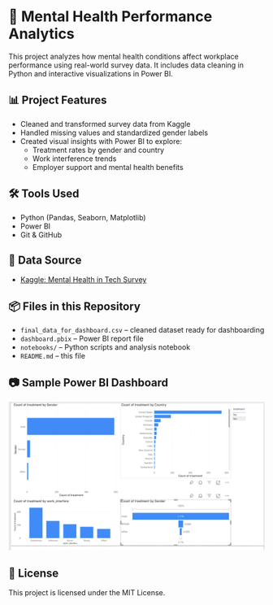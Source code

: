 # 🧠 Mental Health Performance Analytics

This project analyzes how mental health conditions affect workplace performance using real-world survey data. It includes data cleaning in Python and interactive visualizations in Power BI.

## 📊 Project Features

- Cleaned and transformed survey data from Kaggle  
- Handled missing values and standardized gender labels  
- Created visual insights with Power BI to explore:
  - Treatment rates by gender and country  
  - Work interference trends  
  - Employer support and mental health benefits  

## 🛠 Tools Used

- Python (Pandas, Seaborn, Matplotlib)
- Power BI
- Git & GitHub

## 📁 Data Source

- [Kaggle: Mental Health in Tech Survey](https://www.kaggle.com/datasets/osmi/mental-health-in-tech-survey)

## 📦 Files in this Repository

- `final_data_for_dashboard.csv` – cleaned dataset ready for dashboarding  
- `dashboard.pbix` – Power BI report file  
- `notebooks/` – Python scripts and analysis notebook  
- `README.md` – this file  

## 📷 Sample Power BI Dashboard

![Power BI Dashboard](Screenshot%202025-07-09%20at%2011.41.43%20AM.png)

## 📜 License

This project is licensed under the MIT License.
